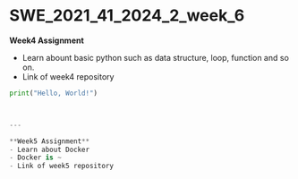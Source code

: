 # SWE_2021_41_2024_2_week_6

**Week4 Assignment**
- Learn abount basic python such as data structure, loop, function and so on.
- Link of week4 repository

```python
print("Hello, World!")



---

**Week5 Assignment**
- Learn about Docker
- Docker is ~
- Link of week5 repository


